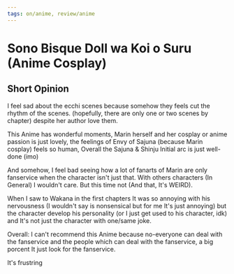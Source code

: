 ```yaml
---
tags: on/anime, review/anime
---
```

# Sono Bisque Doll wa Koi o Suru (Anime Cosplay)

## Short Opinion

I feel sad about the ecchi scenes because somehow they feels cut the rhythm of the scenes. (hopefully, there are only one or two scenes by chapter) despite her author love them.

This Anime has wonderful moments, Marin herself and her cosplay or anime passion is just lovely, the feelings of Envy of Sajuna (because Marin cosplay) feels so human,
Overall the Sajuna & Shinju Initial arc is just well-done (imo)

And somehow, I feel bad seeing how a lot of fanarts of Marin are only fanservice when the character isn't just that. With others characters (In General) I wouldn't care.
But this time not (And that, It's WEIRD).

When I saw to Wakana in the first chapters It was so annoying with his nervousness
(I wouldn't say is nonsensical but for me It's just annoying) but the character develop his personality (or I just get used to his character, idk) and It's not just the character with one/same joke.

Overall: I can't recommend this Anime because no-everyone can deal with the fanservice and the people which can deal with the fanservice, a big porcent It just look for the fanservice.

It's frustring

